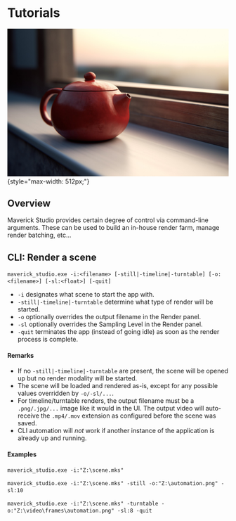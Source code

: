 # Tutorials

![Learning Material](tutorials.png "Learning Material"){style="max-width: 512px;"}

## Overview

Maverick Studio provides certain degree of control via command-line arguments. These can be used to build an in-house render farm, manage render batching, etc...

## CLI: Render a scene

```
maverick_studio.exe -i:<filename> [-still|-timeline|-turntable] [-o:<filename>] [-sl:<float>] [-quit]
```

- `-i` designates what scene to start the app with.
- `-still|-timeline|-turntable` determine what type of render will be started.
- `-o` optionally overrides the output filename in the Render panel.
- `-sl` optionally overrides the Sampling Level in the Render panel.
- `-quit` terminates the app (instead of going idle) as soon as the render process is complete.

#### Remarks

- If no `-still|-timeline|-turntable` are present, the scene will be opened up but no render modality will be started.
- The scene will be loaded and rendered as-is, except for any possible values overridden by `-o/-sl/...`.
- For timeline/turntable renders, the output filename must be a `.png/.jpg/...` image like it would in the UI. The output video will auto-receive the `.mp4/.mov` extension as configured before the scene was saved.
- CLI automation will _not_ work if another instance of the application is already up and running.

#### Examples

```
maverick_studio.exe -i:"Z:\scene.mks"
```

```
maverick_studio.exe -i:"Z:\scene.mks" -still -o:"Z:\automation.png" -sl:10
```

```
maverick_studio.exe -i:"Z:\scene.mks" -turntable -o:"Z:\video\frames\automation.png" -sl:8 -quit
```
